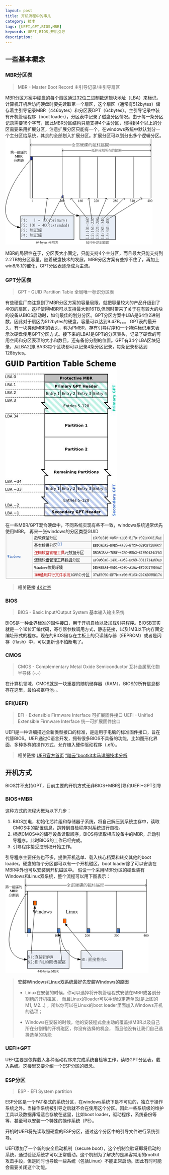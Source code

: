 ```yaml
---
layout: post
title: 开机流程中的事儿
category: 技术
tags: [UEFI,GPT,BIOS,MBR]
keywords: UEFI,BIOS,开机引导
description: 
---
```


## 一些基本概念

### MBR分区表

>MBR - Master Boot Record 主引导记录/主引导扇区

MBR分区方案中硬盘的每个扇区通过32位二进制数逻辑块地址（LBA）来标识。计算机开机后访问硬盘时要先读取第一个扇区，这个扇区（通常有512bytes）储存着主引导记录MBR（446bytes）和分区表DPT（64bytes）。主引导记录中装有开机管理程序（boot loader），分区表中记录了磁盘分区情况。由于每一条分区记录需要16个字节，因此MBR分区结构只能支持4个主分区，想得到4个以上的分区需要采用扩展分区，注意扩展分区只能有一个，在windows系统中默认划分一个主分区给系统，其余的全部划入扩展分区。扩展分区可以划分出多个逻辑分区。
![img](/assets/img/images/2015-10-23-about-booting_1.png)

MBR的局限性在于，分区表大小固定，只能支持4个主分区，而且最大只能支持到2.2TB的分区容量。随着硬盘技术的发展，MBR分区方案有些撑不住了，再加上win8/8.1的催化，GPT分区表逐渐成为主流。

### GPT分区表

>GPT - GUID Partition Table 全局唯一标识分区表

有些硬盘厂商注意到了MBR分区方案的容量局限，就把容量较大的产品升级到了4KB的扇区，这样使得MBR可以支持最大到16TB,但同时带来了关于在有较大的块的设备从BIOS启动时，如何最佳的划分分区。GPT分区方案中LBA是64位2进制数，因此对于扇区为512bytes的硬盘，容量可以达到9.4ZB。。。
GPT表的最开头，有一块类似MBR的表头，称为PMBR，存有引导程序和一个特殊标识用来表示次硬盘使用GPT分区方式。接下来的LBA1是GPT的分区表头，记录了硬盘的可用空间和分区表项的大小和数目，还有备份分割的位置。GPT有34个LBA区块记录，从LBA2到LBA33每个区块都可以记录4条分区记录，每条记录都达到128bytes。

![img](/assets/img/images/2015-10-23-about-booting_2.png)

在一些MBR/GPT混合硬盘中，不同系统实现有些不一致，windows系统通常优先使用MBR。
再来一张windows的分区类型GUID
![img](/assets/img/images/2015-10-23-about-booting_3.png)

>__相关链接__
>[4K对齐](https://zh.wikipedia.org/wiki/4K%E5%AF%B9%E9%BD%90)

### BIOS

>BIOS - Basic Input/Output System 基本输入输出系统

BIOS是一种业界标准的固件接口，用于开机自检以及加载引导程序。BIOSB其实就是一个16位汇编代码，寄存器参数调用方式，静态链接，以及1MB以下内存固定编址形式的程序。现在的BIOS储存在主板上的只读储存器（EEPROM）或者是闪存（flash）中，可以更新也不怕断电了。

### CMOS

>CMOS - Complementary Metal Oxide Semiconductor 互补金属氧化物半导体 (-.-)

在计算机领域，CMOS就是一块重要的随机储存器（RAM），BIOS的所有信息都存在这里，最怕被抠电池。。

### EFI(UEFI)

>EFI - Extensible Firmware Interface 可扩展固件接口
>UEFI - Unified Extensible Firmware Interface 统一可扩展固件接口

UEFI是一种详细描述全新类型接口的标准，是适用于电脑的标准固件接口，旨在代替BIOS。UEFI通过C语言开发，拥有很多BIOS不具备的功能，比如图形化界面、多种多样的操作方式、允许植入硬件驱动程序（.efi）。

>__相关链接__
>[UEFI官方首页](http://www.uefi.org/)
>[“暗云”bootkit木马详细技术分析](http://drops.wooyun.org/binary/4788)


## 开机方式

BIOS并不支持GPT，目前主要的开机方式无非BIOS+MBR引导和UEFI+GPT引导

### BIOS+MBR

这种方式的流程大概为以下几步：
1. BIOS加电，初始化芯片组和存储器子系统，将自己解压到系统主存中，读取CMOS中的配置信息，跳转到自检程序对系统进行自检。
2. 根据CMOS中的储存设备读取顺序，BIOS将读取相应设备中的MBR，启动引导程序。此时BIOS的工作已经完成。
3. 引导程序接受控制权开始工作。

引导程序主要任务也不多，提供开机选单、载入核心档案和转交其他的boot loader。硬盘的每个分区都可以有一个开机磁区，boot loader除了可以安装在MBR中外也可以安装到开机磁区中。
假设一个采用MBR分区的硬盘装有Windows和Linux双系统，整个流程可以用下图表示：
![img](/assets/img/images/2015-10-23-about-booting_4.png)

>__安装Windows/Linux双系统最好先安装Windows的原因__
>
>* Linux在安装的时候，你可以选择将开机管​​理程式安装在MBR或各别分割槽的开机磁区， 而且Linux的loader可以手动设定选单(就是上图的M1, M2...)
>，所以你可以在Linux的boot loader里面加入Windows开机的选项；
>
>* Windows在安装的时候，他的安装程式会主动的覆盖掉MBR以及自己所在分割槽的开机磁区，你没有选择的机会， 而且他没有让我们自己选择选单的功能

### UEFI+GPT

UEFI主要是依靠载入各种驱动程序来完成系统自检等工作，读取GPT分区表，载入系统。这楼里又要介绍一个ESP分区的概念。

### ESP分区

>ESP - EFI System partition

ESP分区是一个FAT格式的系统分区，在windows系统下是不可见的，独立于操作系统之外。当操作系统被引导之后就不会在使用这个分区。因此一些系统级的维护工具以及数据非常适合存放在这里，比如boot loader，驱动程序，系统备份等等，甚至可以安装一个特殊的操作系统（PE）。


开机时UEFI将先读取照硬盘的ESP分区，通过这个分区中的引导文件进行系统引导。

UEFI添加了一个新的安全启动机制（secure boot），这个机制会验证即将启动的系统，通过验证系统才可以正常启动。这个机制为了解决的是黑客常用的rootkit攻击手段，但是同时也导致一些系统（包括Linux）不能正常启动。因此有时可能会需要关闭这个功能。


